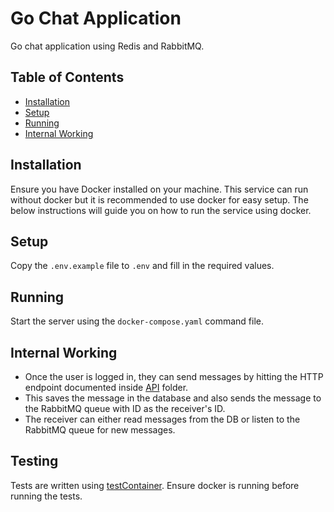 # Go Chat Application
Go chat application using Redis and RabbitMQ.

## Table of Contents
- [Installation](#installation)
- [Setup](#setup)
- [Running](#running)
- [Internal Working](#internal-working)

## Installation 
Ensure you have Docker installed on your machine.
This service can run without docker but it is recommended to use docker for easy setup.
The below instructions will guide you on how to run the service using docker.

## Setup 
Copy the `.env.example` file to `.env` and fill in the required values.

## Running 
Start the server using the `docker-compose.yaml` command file.

## Internal Working 
- Once the user is logged in, they can send messages by hitting the HTTP endpoint documented inside [API](./internal/api/chat/) folder.
- This saves the message in the database and also sends the message to the RabbitMQ queue with ID as the receiver's ID.
- The receiver can either read messages from the DB or listen to the RabbitMQ queue for new messages.

## Testing 
Tests are written using [testContainer](https://testcontainers.com). Ensure docker is running before running the tests.
